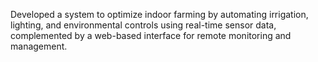 Developed a system to optimize indoor farming by automating irrigation, lighting, and environmental controls using real-time sensor data, complemented by a web-based interface for remote monitoring and management.

